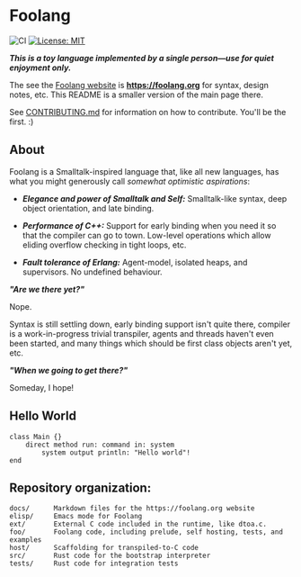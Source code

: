 # Foolang

![CI](https://github.com/nikodemus/foolang/workflows/CI/badge.svg) [![License: MIT](https://img.shields.io/badge/License-MIT-yellow.svg)](https://opensource.org/licenses/MIT)

**_This is a toy language implemented by a single person&mdash;use for quiet enjoyment only._**

The see the [Foolang website](https://foolang.org) is **https://foolang.org**
for syntax, design notes, etc. This README is a smaller version of the main
page there.

See [CONTRIBUTING.md](CONTRIBUTING.md) for information on how to contribute.
You'll be the first. :)

## About

Foolang is a Smalltalk-inspired language that, like all new languages, has what
you might generously call _somewhat optimistic aspirations_:

- **_Elegance and power of Smalltalk and Self:_** Smalltalk-like syntax, deep
  object orientation, and late binding.

- **_Performance of C++:_** Support for early binding when you need it so that the
  compiler can go to town. Low-level operations which allow eliding overflow
  checking in tight loops, etc.

- **_Fault tolerance of Erlang:_** Agent-model, isolated heaps, and supervisors.
  No undefined behaviour.

**_"Are we there yet?"_**

Nope.

Syntax is still settling down, early binding support isn't quite there, compiler
is a work-in-progress trivial transpiler, agents and threads haven't even been
started, and many things which should be first class objects aren't yet, etc.

**_"When we going to get there?"_**

Someday, I hope!

## Hello World

``` foolang
class Main {}
    direct method run: command in: system
        system output println: "Hello world"!
end
```

## Repository organization:

```
docs/      Markdown files for the https://foolang.org website
elisp/     Emacs mode for Foolang
ext/       External C code included in the runtime, like dtoa.c.
foo/       Foolang code, including prelude, self hosting, tests, and examples
host/      Scaffolding for transpiled-to-C code
src/       Rust code for the bootstrap interpreter
tests/     Rust code for integration tests
```
